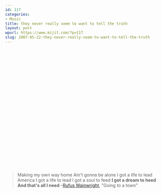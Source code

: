 ```yaml
---
id: 117
categories:
- Music
title: they never really seem to want to tell the truth
layout: post
wpurl: https://www.mijit.com/?p=117
slug: 2007-05-22-they-never-really-seem-to-want-to-tell-the-truth
---
```

<object width="640" height="385"><param name="movie" value="https://www.youtube.com/v/CtVyl402W5s&hl=en_US&fs=1&"></param><param name="allowFullScreen" value="true"></param><param name="allowscriptaccess" value="always"></param><embed src="https://www.youtube.com/v/CtVyl402W5s&hl=en_US&fs=1&" type="application/x-shockwave-flash" allowscriptaccess="always" allowfullscreen="true" width="640" height="385"></embed></object>

<blockquote>Making my own way home
Ain't gonna be alone
I got a life to lead America
I got a life to lead
I got a soul to feed
<strong>I got a dream to heed
And that's all I need</strong>
–<a href="https://www.rufuswainwright.com/">Rufus Wainwright</a>, "Going to a town"</blockquote>

